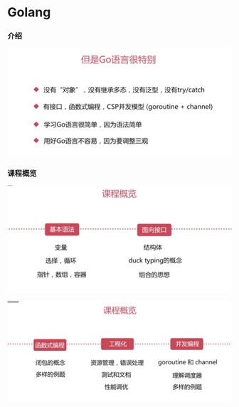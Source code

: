# Golang

### 介绍

![image-20200321153001013](go.assets/image-20200321153001013.png)



### 课程概览

![image-20200321153228150](go.assets/image-20200321153228150.png)

![image-20200321153318212](go.assets/image-20200321153318212.png)